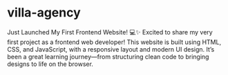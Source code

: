 # villa-agency
Just Launched My First Frontend Website! 💻✨  Excited to share my very first project as a frontend web developer! This website is built using HTML, CSS, and JavaScript, with a responsive layout and modern UI design.  It’s been a great learning journey—from structuring clean code to bringing designs to life on the browser.
